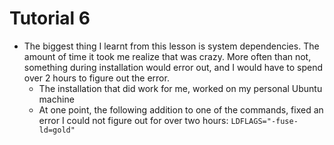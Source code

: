 # Tutorial 6

- The biggest thing I learnt from this lesson is system dependencies. The amount of time it took me realize that was crazy. More often than not, something during installation would error out, and I would have to spend over 2 hours to figure out the error.
  - The installation that did work for me, worked on my personal Ubuntu machine
  - At one point, the following addition to one of the commands, fixed an error I could not figure out for over two hours: `LDFLAGS="-fuse-ld=gold"`
